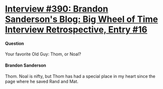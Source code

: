 # [Interview #390: Brandon Sanderson's Blog: Big Wheel of Time Interview Retrospective, Entry #16](https://www.theoryland.com/intvmain.php?i=390#16)

#### Question

Your favorite Old Guy: Thom, or Noal?

#### Brandon Sanderson

Thom. Noal is nifty, but Thom has had a special place in my heart since the page where he saved Rand and Mat.

